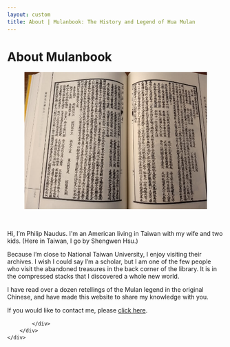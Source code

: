 ```yaml
---
layout: custom
title: About | Mulanbook: The History and Legend of Hua Mulan
---
```


<!-- /banner_bottom -->
<div class="main banner_bottom" id="article">
	<div class="clearfix"> </div>
	<div class="container">
		<div class="inner_sec_top_aglieits">
			<div class="banner_bottom_info">
				<h1>About Mulanbook</h1>
				<figure  class="float left" style="max-width: 450px;" >
				<img src="/assets/images/promo/about-me-book.jpg" alt="A text from the Ming dynasty." />
				</figure><br />
				<p>Hi, I’m Philip Naudus. I'm an American living in Taiwan with my wife and two kids. (Here in Taiwan, I go by Shengwen Hsu.)</p>
				<p>Because I’m close to National Taiwan University, I enjoy visiting their archives. I wish I could say I’m a scholar, but I am one of the few people who visit the abandoned treasures in the back corner of the library. It is in the compressed stacks that I discovered a whole new world.</p>
				<p>I have read over a dozen retellings of the Mulan legend in the original Chinese, and have made this website to share my knowledge with you.</p>
				<p>If you would like to contact me, please <a href="/pages/overview/contact">click here</a>.</p>
			<div style="clear:both;"></div>

			</div>
		</div>
	</div>
</div>
<script type="text/javascript" src="/assets/js/float.js"></script>
